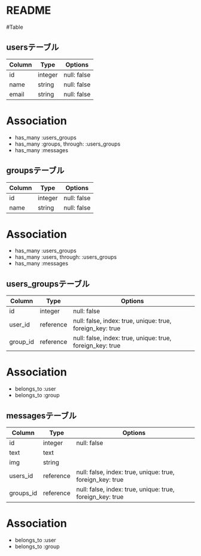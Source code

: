 # README



#Table

## usersテーブル

|Column|Type|Options|
|------|----|-------|
|id|integer|null: false |
|name|string|null: false|
|email|string|null: false|

# Association
- has_many :users_groups
- has_many :groups, through: :users_groups
- has_many :messages


## groupsテーブル

|Column|Type|Options|
|------|----|-------|
|id|integer|null: false |
|name|string|null: false|

# Association
- has_many :users_groups
- has_many :users, through: :users_groups
- has_many :messages


## users_groupsテーブル

|Column|Type|Options|
|------|----|-------|
|id|integer|null: false|
|user_id|reference|null: false, index: true, unique: true, foreign_key: true |
|group_id|reference|null: false, index: true, unique: true, foreign_key: true|

# Association
- belongs_to :user
- belongs_to :group


## messagesテーブル

|Column|Type|Options|
|------|----|-------|
|id|integer|null: false |
|text|text||
|img|string||
|users_id|reference|null: false, index: true, unique: true, foreign_key: true|
|groups_id|reference|null: false, index: true, unique: true, foreign_key: true|

# Association
- belongs_to :user
- belongs_to :group
